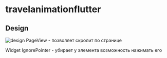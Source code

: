 # travelanimationflutter

## Design
![design](https://user-images.githubusercontent.com/16286046/64514994-09339100-d2ec-11e9-9fde-2b48aa5c222b.gif)
PageView - позволяет скролит по странице

Widget IgnorePointer - убирает у элемента возможность нажимать его